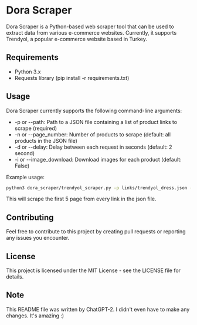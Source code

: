 # Dora Scraper
Dora Scraper is a Python-based web scraper tool that can be used to extract data from various e-commerce websites. Currently, it supports Trendyol, a popular e-commerce website based in Turkey.

## Requirements

- Python 3.x
- Requests library (pip install -r requirements.txt)


## Usage

Dora Scraper currently supports the following command-line arguments:

- -p or --path: Path to a JSON file containing a list of product links to scrape (required)
- -n or --page_number: Number of products to scrape (default: all products in the JSON file)
- -d or --delay: Delay between each request in seconds (default: 2 second)
- -i or --image_download: Download images for each product (default: False)

Example usage:

```bash
python3 dora_scraper/trendyol_scraper.py -p links/trendyol_dress.json -n 5 -d 3 -i
```

This will scrape the first 5 page from every link in the json file.

## Contributing
Feel free to contribute to this project by creating pull requests or reporting any issues you encounter.

## License
This project is licensed under the MIT License - see the LICENSE file for details.

## Note
This README file was written by ChatGPT-2. I didn't even have to make any changes. It's amazing :)
